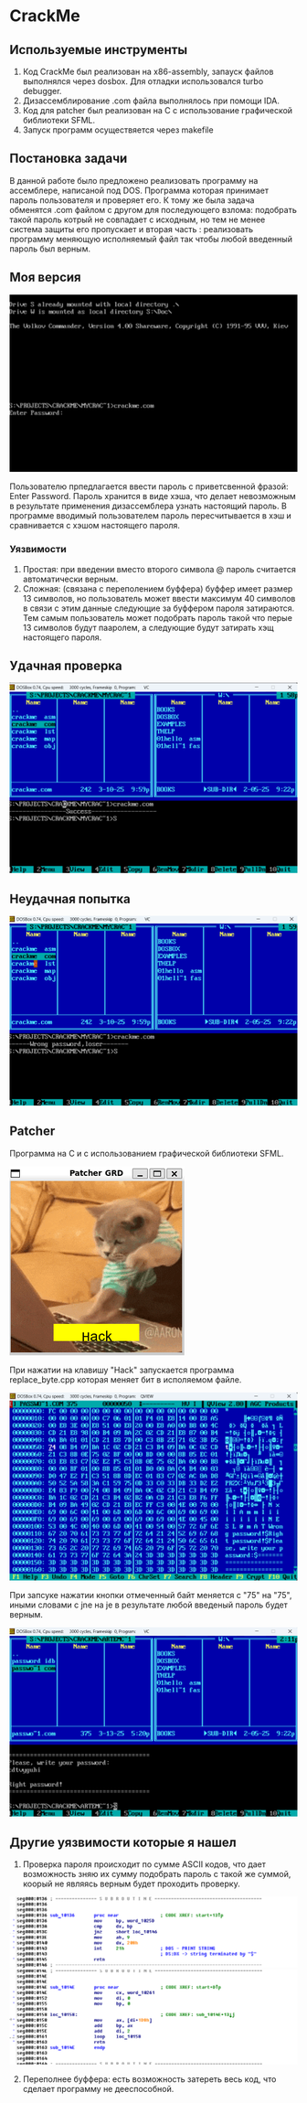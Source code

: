 # CrackMe

## Используемые инструменты
1. Код CrackMe был реализован на x86-assembly, запауск файлов выполнялся через dosbox. Для отладки использовался turbo debugger.
2. Дизассемблирование .com файла выполнялось при помощи IDA.
3. Код для patcher был реализован на C с использование графической библиотеки SFML.
4. Запуск программ осуществяется через makefile

## Постановка задачи

В данной работе было предложено реализовать программу на ассемблере, написаной под DOS. Программа которая принимает пароль пользователя и проверяет его.
К тому же была задача обменятся .com файлом с другом для последующего взлома: подобрать такой пароль котрый не совпадает с исходным, но тем не менее система защиты его пропускает и вторая часть : реализовать программу меняющую исполняемый файл так чтобы любой введенный пароль был верным.

## Моя версия

![alt text](./images/image.png)

Пользователю прпедлагается ввести пароль с приветсвенной фразой: Enter Password.
Пароль хранится в виде хэша, что делает невозможным в результате применения дизассемблера узнать настоящий пароль. В программе вводимый пользователем пароль пересчитывается в хэш и сравнивается с хэшом настоящего пароля.

### Уязвимости

1. Простая: при введении вместо второго символа @ пароль считается автоматически верным.
2. Сложная: (связана с переполением буффера) буффер имеет размер 13 символов, но пользователь может ввести максимум 40 символов в связи с этим данные следующие за буффером пароля затираются. Тем самым пользователь может подобрать пароль такой что перые 13 символов будут пааролем, а следующие будут затирать хэщ настоящего пароля.

## Удачная проверка

![alt text](./images/image-1.png)

## Неудачная попытка
![alt text](./images/image-2.png)

## Patcher

Программа на С и с использованием графической библиотеки SFML.

![alt text](./images/image-3.png)

При нажатии на клавишу "Hack" запускается программа replace_byte.cpp которая меняет бит в исполяемом файле.

![alt text](./images/image-4.png)

При запсуке нажатии кнопки отмеченный байт меняется с "75" на "75", иными словами с jne на je в результате любой введеный пароль будет верным.

![alt text](./images/image-5.png)

## Другие уязвимости которые я нашел

1. Проверка пароля происходит по сумме ASCII кодов, что дает возможность зняю их сумму подобрать пароль с такой же суммой, коорый не являясь верным будет проходить проверку.

![alt text](./images/image-6.png)
![alt text](./images/image-7.png)


2. Переполнее буффера: есть возможность затереть весь код, что сделает программу не дееспособной.



